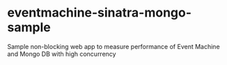 # eventmachine-sinatra-mongo-sample
Sample non-blocking web app to measure performance of Event Machine and Mongo DB with high concurrency
